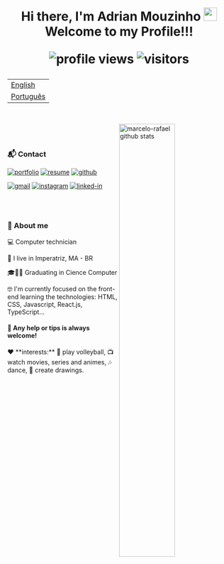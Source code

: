 <h1 align="center">
 Hi there, I'm Adrian Mouzinho
 <img src="https://raw.githubusercontent.com/iampavangandhi/iampavangandhi/master/gifs/Hi.gif" width="30px"> 
  Welcome to my Profile!!!

 <p align="center">
  <img src="https://komarev.com/ghpvc/?username=AdrianMouzinho&color=yellow&label=profile+views" alt="profile views" />
  <img src="https://visitor-badge.laobi.icu/badge?page_id=AdrianMouzinho.AdrianMouzinho" alt="visitors">
 </p>
</h1>

<table align="center">
 <tr><td><a href="README.md">English</a></td></tr>
 <tr><td><a href="readme_pt-br.md">Português</a></td></tr>
</table>

<br />

<!-- IMAGEM -->
<img
 src="https://files.readme.io/8c11911-senior-front-end-developer-openings-1.gif" alt="marcelo-rafael github stats"
 width="50%"
 align="right"
/>

<br />
<br />

### 📬 Contact

[![portfolio](https://img.shields.io/badge/Portfolio-323330?style=for-the-badge&logo=Google-chrome&logoColor=F7DF1E)](#)
[![resume](https://img.shields.io/badge/Resume-4285F4?style=for-the-badge&logo=read-the-docs&logoColor=white)](https://drive.google.com/file/d/1_uSlHoRb0NInNBldTpy_5xYHkeKk-m09/view?usp=sharing)
[![github](https://img.shields.io/badge/GitHub-000000?style=for-the-badge&logo=GitHub&logoColor=white)](https://github.com/AdrianMouzinho)

[![gmail](https://img.shields.io/badge/Gmail-D14836?style=for-the-badge&logo=Gmail&logoColor=white)](mailto:adrianmouzinhopro@gmail.com)
[![instagram](https://img.shields.io/badge/Instagram-E4405F?style=for-the-badge&logo=instagram&logoColor=white)](https://www.instagram.com/adrianmouzinho/)
[![linked-in](https://img.shields.io/badge/Linkedin-0077B5?style=for-the-badge&logo=LinkedIn&logoColor=white)](https://www.linkedin.com/in/adrian-mouzinho-30a125211/)

<br />
<br />

<!-- About -->

### 🚀 About me

<p align="left">
  💻 Computer technician
</p>
<p align="left">
  📌 I live in Imperatriz, MA - BR
</p>
<p align="left">
 🎓👨‍🎓 Graduating in Cience Computer
</p>
<p align="left">
 🤓 I'm currently focused on the front-end learning the technologies: HTML, CSS, Javascript, React.js, TypeScript...
</p>

#### 💬 Any help or tips is always welcome!

<p align="left">❤️ **interests:** 🏐 play volleyball, 📺 watch movies, series and animes, 🎶 dance, 🎨 create drawings.</p>

<!--
**AdrianMouzinho/AdrianMouzinho** is a ✨ _special_ ✨ repository because its `README.md` (this file) appears on your GitHub profile.

Here are some ideas to get you started:

- 🔭 I’m currently working on ...
- 🌱 I’m currently learning ...
- 👯 I’m looking to collaborate on ...
- 🤔 I’m looking for help with ...
- 💬 Ask me about ...
- 📫 How to reach me: ...
- 😄 Pronouns: ...
- ⚡ Fun fact: ...
-->
